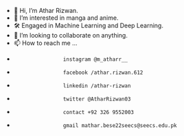 - 👋 Hi, I’m Athar Rizwan.
- 👀 I’m interested in manga and anime.
- 🛠️ Engaged in Machine Learning and Deep Learning.
- 💞️ I’m looking to collaborate on anything.
- 📫 How to reach me ...
-                     instagram @m_atharr__
-                     facebook /athar.rizwan.612
-                     linkedin /athar-rizwan
-                     twitter @AtharRizwan03
-                     contact +92 326 9552003
-                     gmail mathar.bese22seecs@seecs.edu.pk
<!---
AtharRizwan/AtharRizwan is a ✨ special ✨ repository because its `README.md` (this file) appears on your GitHub profile.
You can click the Preview link to take a look at your changes.
--->
